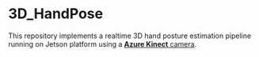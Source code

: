 # 3D_HandPose

This repository implements a realtime 3D hand posture estimation pipeline running on Jetson platform using a [**Azure Kinect** camera](https://azure.microsoft.com/en-us/services/kinect-dk/).<br/>
